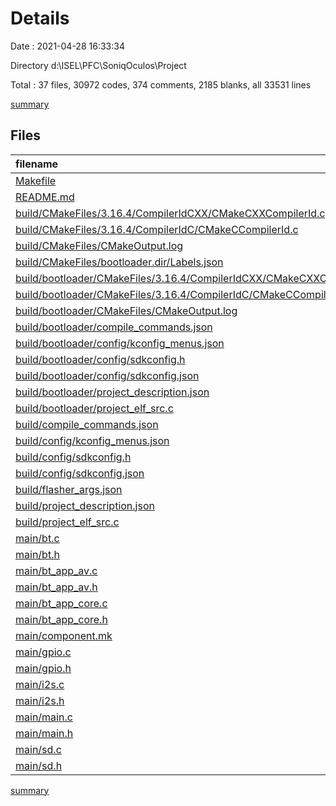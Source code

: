 # Details

Date : 2021-04-28 16:33:34

Directory d:\ISEL\PFC\SoniqOculos\Project

Total : 37 files,  30972 codes, 374 comments, 2185 blanks, all 33531 lines

[summary](results.md)

## Files
| filename | language | code | comment | blank | total |
| :--- | :--- | ---: | ---: | ---: | ---: |
| [Makefile](/Makefile) | Makefile | 2 | 4 | 4 | 10 |
| [README.md](/README.md) | Markdown | 48 | 0 | 29 | 77 |
| [build/CMakeFiles/3.16.4/CompilerIdCXX/CMakeCXXCompilerId.cpp](/build/CMakeFiles/3.16.4/CompilerIdCXX/CMakeCXXCompilerId.cpp) | C++ | 496 | 52 | 113 | 661 |
| [build/CMakeFiles/3.16.4/CompilerIdC/CMakeCCompilerId.c](/build/CMakeFiles/3.16.4/CompilerIdC/CMakeCCompilerId.c) | C | 507 | 50 | 115 | 672 |
| [build/CMakeFiles/CMakeOutput.log](/build/CMakeFiles/CMakeOutput.log) | Log | 351 | 0 | 144 | 495 |
| [build/CMakeFiles/bootloader.dir/Labels.json](/build/CMakeFiles/bootloader.dir/Labels.json) | JSON | 43 | 0 | 0 | 43 |
| [build/bootloader/CMakeFiles/3.16.4/CompilerIdCXX/CMakeCXXCompilerId.cpp](/build/bootloader/CMakeFiles/3.16.4/CompilerIdCXX/CMakeCXXCompilerId.cpp) | C++ | 496 | 52 | 113 | 661 |
| [build/bootloader/CMakeFiles/3.16.4/CompilerIdC/CMakeCCompilerId.c](/build/bootloader/CMakeFiles/3.16.4/CompilerIdC/CMakeCCompilerId.c) | C | 507 | 50 | 115 | 672 |
| [build/bootloader/CMakeFiles/CMakeOutput.log](/build/bootloader/CMakeFiles/CMakeOutput.log) | Log | 351 | 0 | 144 | 495 |
| [build/bootloader/compile_commands.json](/build/bootloader/compile_commands.json) | JSON | 452 | 0 | 89 | 541 |
| [build/bootloader/config/kconfig_menus.json](/build/bootloader/config/kconfig_menus.json) | JSON | 3,812 | 0 | 0 | 3,812 |
| [build/bootloader/config/sdkconfig.h](/build/bootloader/config/sdkconfig.h) | C++ | 129 | 5 | 2 | 136 |
| [build/bootloader/config/sdkconfig.json](/build/bootloader/config/sdkconfig.json) | JSON | 204 | 0 | 0 | 204 |
| [build/bootloader/project_description.json](/build/bootloader/project_description.json) | JSON | 20 | 0 | 1 | 21 |
| [build/bootloader/project_elf_src.c](/build/bootloader/project_elf_src.c) | C | 0 | 0 | 1 | 1 |
| [build/compile_commands.json](/build/compile_commands.json) | JSON | 5,572 | 0 | 1,113 | 6,685 |
| [build/config/kconfig_menus.json](/build/config/kconfig_menus.json) | JSON | 15,543 | 0 | 0 | 15,543 |
| [build/config/sdkconfig.h](/build/config/sdkconfig.h) | C++ | 533 | 5 | 2 | 540 |
| [build/config/sdkconfig.json](/build/config/sdkconfig.json) | JSON | 841 | 0 | 0 | 841 |
| [build/flasher_args.json](/build/flasher_args.json) | JSON | 24 | 0 | 1 | 25 |
| [build/project_description.json](/build/project_description.json) | JSON | 20 | 0 | 1 | 21 |
| [build/project_elf_src.c](/build/project_elf_src.c) | C | 0 | 0 | 1 | 1 |
| [main/bt.c](/main/bt.c) | C | 174 | 22 | 25 | 221 |
| [main/bt.h](/main/bt.h) | C++ | 12 | 2 | 7 | 21 |
| [main/bt_app_av.c](/main/bt_app_av.c) | C | 347 | 20 | 28 | 395 |
| [main/bt_app_av.h](/main/bt_app_av.h) | C++ | 11 | 19 | 9 | 39 |
| [main/bt_app_core.c](/main/bt_app_core.c) | C | 147 | 10 | 23 | 180 |
| [main/bt_app_core.h](/main/bt_app_core.h) | C++ | 21 | 17 | 15 | 53 |
| [main/component.mk](/main/component.mk) | Makefile | 0 | 4 | 2 | 6 |
| [main/gpio.c](/main/gpio.c) | C | 7 | 0 | 2 | 9 |
| [main/gpio.h](/main/gpio.h) | C++ | 2 | 0 | 2 | 4 |
| [main/i2s.c](/main/i2s.c) | C | 100 | 7 | 23 | 130 |
| [main/i2s.h](/main/i2s.h) | C++ | 19 | 0 | 7 | 26 |
| [main/main.c](/main/main.c) | C | 43 | 2 | 13 | 58 |
| [main/main.h](/main/main.h) | C++ | 37 | 1 | 16 | 54 |
| [main/sd.c](/main/sd.c) | C | 90 | 52 | 19 | 161 |
| [main/sd.h](/main/sd.h) | C++ | 11 | 0 | 6 | 17 |

[summary](results.md)